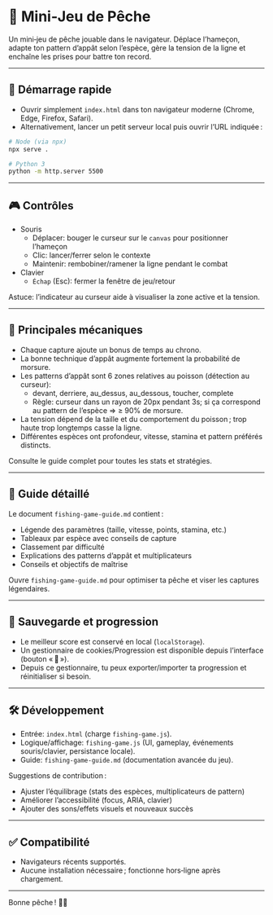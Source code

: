 # 🎣 Mini‑Jeu de Pêche

Un mini‑jeu de pêche jouable dans le navigateur. Déplace l’hameçon, adapte ton pattern d’appât selon l’espèce, gère la tension de la ligne et enchaîne les prises pour battre ton record.

---

## 🚀 Démarrage rapide

- Ouvrir simplement `index.html` dans ton navigateur moderne (Chrome, Edge, Firefox, Safari).
- Alternativement, lancer un petit serveur local puis ouvrir l’URL indiquée :

```bash
# Node (via npx)
npx serve .

# Python 3
python -m http.server 5500
```

---

## 🎮 Contrôles

- Souris
  - Déplacer: bouger le curseur sur le `canvas` pour positionner l’hameçon
  - Clic: lancer/ferrer selon le contexte
  - Maintenir: rembobiner/ramener la ligne pendant le combat
- Clavier
  - `Échap` (Esc): fermer la fenêtre de jeu/retour

Astuce: l’indicateur au curseur aide à visualiser la zone active et la tension.

---

## 🧩 Principales mécaniques

- Chaque capture ajoute un bonus de temps au chrono.
- La bonne technique d’appât augmente fortement la probabilité de morsure.
- Les patterns d’appât sont 6 zones relatives au poisson (détection au curseur):
  - devant, derriere, au_dessus, au_dessous, toucher, complete
  - Règle: curseur dans un rayon de 20px pendant 3s; si ça correspond au pattern de l’espèce ⇒ ≥ 90% de morsure.
- La tension dépend de la taille et du comportement du poisson ; trop haute trop longtemps casse la ligne.
- Différentes espèces ont profondeur, vitesse, stamina et pattern préférés distincts.

Consulte le guide complet pour toutes les stats et stratégies.

---

## 📙 Guide détaillé

Le document `fishing-game-guide.md` contient :

- Légende des paramètres (taille, vitesse, points, stamina, etc.)
- Tableaux par espèce avec conseils de capture
- Classement par difficulté
- Explications des patterns d’appât et multiplicateurs
- Conseils et objectifs de maîtrise

Ouvre `fishing-game-guide.md` pour optimiser ta pêche et viser les captures légendaires.

---

## 💾 Sauvegarde et progression

- Le meilleur score est conservé en local (`localStorage`).
- Un gestionnaire de cookies/Progression est disponible depuis l’interface (bouton « 🔧 »).
- Depuis ce gestionnaire, tu peux exporter/importer ta progression et réinitialiser si besoin.

---

## 🛠️ Développement

- Entrée: `index.html` (charge `fishing-game.js`).
- Logique/affichage: `fishing-game.js` (UI, gameplay, événements souris/clavier, persistance locale).
- Guide: `fishing-game-guide.md` (documentation avancée du jeu).

Suggestions de contribution :

- Ajuster l’équilibrage (stats des espèces, multiplicateurs de pattern)
- Améliorer l’accessibilité (focus, ARIA, clavier)
- Ajouter des sons/effets visuels et nouveaux succès

---

## ✅ Compatibilité

- Navigateurs récents supportés.
- Aucune installation nécessaire ; fonctionne hors‑ligne après chargement.

---

Bonne pêche ! 🎣🌊
